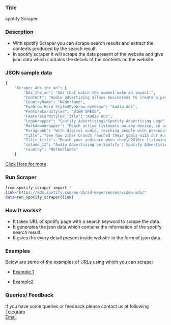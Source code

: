 ### Title

spotify Scraper

### Descrption

* With spotify Scraper you can scrape search results and extract the contents produced by the search result.
* In spotify scraper it will scrape the data present of the website and give json data which contains the details of the contents on the website.

### JSON sample data
```sh
{
    "Scraper_Ads_the_an": {
        "Ads_the_an": "Ads that match the moment make an impact.",
        "Content": "Audio advertising allows businesses to create a personal connection with customers in moments when other digital media can\u2019t. Plus, with Spotify your message will be heard: we deliver your ads in the moment listeners are most receptive in a no swipe, no scroll environment.",
        "CountryName": "Nederland",
        "Eyebrow_Hero_StyledEyebrow_eyebrow": "Audio Ads",
        "FeatureCardstyled": "VIEW SPECS",
        "FeatureCardstyled_Title": "Audio Ads",
        "LogoWrapper": "Spotify Advertising\nSpotify Advertising Logo",
        "MarkdownWrapper": "Reach active listeners on any device, in any environment, during all moments of the day. Audio ads are served between songs while there are no distractions, and the listener is focused on what you have to say. Complement your audio ad with a clickable link so listeners can tap to visit your website, app, or online destination.",
        "Paragraph": "With digital audio, reaching people with personalized messaging doesn\u2019t have to be such a challenge. That\u2019s because our deep understanding of our listeners and connection with them throughout their day means we can help advertisers craft and deliver messages that enhance rather than interrupt the moment. And our research shows ads that match the moment make a bigger impact: 75% of Spotify listeners say they remember ads more when the ads recognize their moment or setting.",
        "Title": "See how other brands reached their goals with our Audio Ads",
        "Title_title": "Reach your audience when they\u2019re listening",
        "column_12": "Audio Advertising on Spotify | Spotify Advertising",
        "country": "Netherlands"
    }
```

[Click Here for more](https://datakund-scraper.s3.amazonaws.com/datakund_3213Z7RIH1EI1JP_json.json)

### Run Scraper
```sh
from spotify_scraper import *
link="https://ads.spotify.com/en-US/ad-experiences/video-ads/"
data=run_spotify_scraper(link)
```

### How it works?
* It takes URL of spotify page with a search keyword to scrape the data.
* It generates the json data which contains the information of the spotify search result.
* It gives the every detail present inside website in the form of json data.


### Examples
Below are some of the examples of URLs using which you can scrape:

* [Example 1](https://ads.spotify.com/en-US/ad-experiences/audio-ads/)

* [Example2](https://ads.spotify.com/en-US/ad-experiences/video-ads/)


### Queries/ Feedback
If you have some queries or feedback please contact us at following    
[Telegram](https://t.me/datakund)  
[Email](abhishek@datakund.com)









